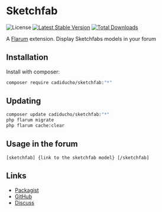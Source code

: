 # Sketchfab

![License](https://img.shields.io/badge/license-MIT-blue.svg) [![Latest Stable Version](https://img.shields.io/packagist/v/cadiducho/sketchfab.svg)](https://packagist.org/packages/cadiducho/sketchfab) [![Total Downloads](https://img.shields.io/packagist/dt/cadiducho/sketchfab.svg)](https://packagist.org/packages/cadiducho/sketchfab)

A [Flarum](http://flarum.org) extension. Display Sketchfabs models in your forum

## Installation

Install with composer:

```sh
composer require cadiducho/sketchfab:"*"
```

## Updating

```sh
composer update cadiducho/sketchfab:"*"
php flarum migrate
php flarum cache:clear
```

## Usage in the forum

```bbcode
[sketchfab] {link to the sketchfab model} [/sketchfab]
```

## Links

- [Packagist](https://packagist.org/packages/cadiducho/sketchfab)
- [GitHub](https://github.com/cadiducho/sketchfab)
- [Discuss](https://discuss.flarum.org/d/PUT_DISCUSS_SLUG_HERE)
